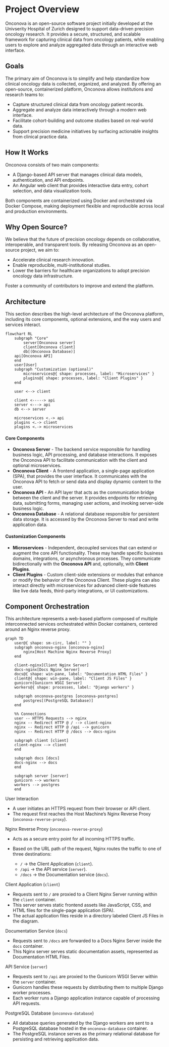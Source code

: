 # Project Overview

Onconova is an open-source software project initially developed at the Univserity Hospital of Zurich designed to support data-driven precision oncology research. It provides a secure, structured, and scalable framework for capturing clinical data from oncology patients, while enabling users to explore and analyze aggregated data through an interactive web interface.

## Goals 

The primary aim of Onconova is to simplify and help standardize how clinical oncology data is collected, organized, and analyzed. By offering an open-source, containerized platform, Onconova allows institutions and research teams to:

- Capture structured clinical data from oncology patient records.
- Aggregate and analyze data interactively through a modern web interface.
- Facilitate cohort-building and outcome studies based on real-world data.
- Support precision medicine initiatives by surfacing actionable insights from clinical practice data.

## How It Works
Onconova consists of two main components:

- A Django-based API server that manages clinical data models, authentication, and API endpoints.
- An Angular web client that provides interactive data entry, cohort selection, and data visualization tools.

Both components are containerized using Docker and orchestrated via Docker Compose, making deployment flexible and reproducible across local and production environments.

## Why Open Source?
We believe that the future of precision oncology depends on collaborative, interoperable, and transparent tools. By releasing Onconova as an open-source project, we aim to:

- Accelerate clinical research innovation.
- Enable reproducible, multi-institutional studies.
- Lower the barriers for healthcare organizations to adopt precision oncology data infrastructure.

Foster a community of contributors to improve and extend the platform.

## Architecture

This section describes the high-level architecture of the Onconova platform, including its core components, optional extensions, and the way users and services interact.

```mermaid
flowchart RL
    subgraph "Core" 
        server[Onconova server]
        client[Onconova client]
        db[(Onconova Database)]
    api[Onconova API] 
    end
    user[User]
    subgraph "Customization (optional)" 
        microservices@{ shape: processes, label: "Microservices" }
        plugins@{ shape: processes, label: "Client Plugins" }
    end

    user <--> client

    client <-----> api
    server <---> api
    db <--> server

    microservices <.-> api
    plugins <.-> client
    plugins <.-> microservices
```

#### Core Components

- **Onconova Server** - The backend service responsible for handling business logic, API processing, and database interactions. It exposes the Onconova API to facilitate communication with the client and optional microservices.
- **Onconova Client** - A frontend application, a single-page application (SPA), that provides the user interface. It communicates with the Onconova API to fetch or send data and display dynamic content to the user.
- **Onconova API** - An API layer that acts as the communication bridge between the client and the server. It provides endpoints for retrieving data, submitting forms, managing user actions, and invoking server-side business logic.
- **Onconova Database** - A relational database responsible for persistent data storage. It is accessed by the Onconova Server to read and write application data.

#### Customization Components

- **Microservices** - Independent, decoupled services that can extend or augment the core API functionality. These may handle specific business domains, integrations, or asynchronous processes. They communicate bidirectionally with the **Onconova API** and, optionally, with **Client Plugins**.
- **Client Plugins** - Custom client-side extensions or modules that enhance or modify the behavior of the Onconova Client. These plugins can also interact directly with microservices for advanced client-side features like live data feeds, third-party integrations, or UI customizations.

## Component Orchestration

This architecture represents a web-based platform composed of multiple interconnected services orchestrated within Docker containers, centered around an Nginx reverse proxy.

```mermaid
graph TD
    user@{ shape: sm-circ, label: "" }   
    subgraph onconova-nginx [onconova-nginx]
        nginx[Host Machine Nginx Reverse Proxy]
    end

    client-nginx[Client Nginx Server]
    docs-nginx[Docs Nginx Server]
    docs@{ shape: win-pane, label: "Documentation HTML Files" }
    client@{ shape: win-pane, label: "Client JS Files" }
    gunicorn[Gunicorn WSGI Server]
    workers@{ shape: processes, label: "Django workers" }
    
    subgraph onconova-postgres [onconova-postgres]
        postgres[(PostgreSQL Database)]
    end

    %% Connections
    user -- HTTPS Requests --> nginx
    nginx -- Redirect HTTP @ / --> client-nginx
    nginx -- Redirect HTTP @ /api --> gunicorn
    nginx -- Redirect HTTP @ /docs --> docs-nginx
    
    subgraph client [client]
    client-nginx --> client
    end
    
    subgraph docs [docs]
    docs-nginx --> docs
    end

    subgraph server [server]
    gunicorn --> workers
    workers --> postgres
    end
```

User Interaction

- A user initiates an HTTPS request from their browser or API client.
- The request first reaches the Host Machine’s Nginx Reverse Proxy (`onconova-reverse-proxy`).


Nginx Reverse Proxy (`onconova-reverse-proxy`)

- Acts as a secure entry point for all incoming HTTPS traffic.
- Based on the URL path of the request, Nginx routes the traffic to one of three destinations:

   + `/` → the Client Application (`client`).
   + `/api` → the API service (`server`).
   + `/docs` → the Documentation service (`docs`).

Client Application (`client`)

- Requests sent to `/` are proxied to a Client Nginx Server running within the `client` container.
- This server serves static frontend assets like JavaScript, CSS, and HTML files for the single-page application (SPA).
- The actual application files reside in a directory labeled Client JS Files in the diagram.

Documentation Service (`docs`)

- Requests sent to `/docs` are forwarded to a Docs Nginx Server inside the `docs` container.
- This Nginx server serves static documentation assets, represented as Documentation HTML Files.

API Service (`server`)

- Requests sent to `/api` are proxied to the Gunicorn WSGI Server within the `server` container.
- Gunicorn handles these requests by distributing them to multiple Django worker processes.
- Each worker runs a Django application instance capable of processing API requests.

PostgreSQL Database (`onconova-database`)

- All database queries generated by the Django workers are sent to a PostgreSQL database hosted in the `onconova-database` container.
- The PostgreSQL instance serves as the primary relational database for persisting and retrieving application data.